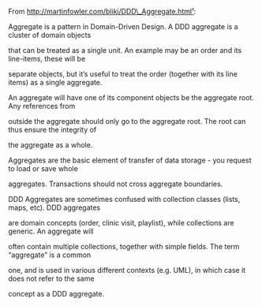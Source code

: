 From http://martinfowler.com/bliki/DDD\_Aggregate.html¹:

Aggregate is a pattern in Domain-Driven Design. A DDD aggregate is a cluster of domain objects

that can be treated as a single unit. An example may be an order and its line-items, these will be

separate objects, but it’s useful to treat the order \(together with its line items\) as a single aggregate.

An aggregate will have one of its component objects be the aggregate root. Any references from

outside the aggregate should only go to the aggregate root. The root can thus ensure the integrity of

the aggregate as a whole.

Aggregates are the basic element of transfer of data storage - you request to load or save whole

aggregates. Transactions should not cross aggregate boundaries.

DDD Aggregates are sometimes confused with collection classes \(lists, maps, etc\). DDD aggregates

are domain concepts \(order, clinic visit, playlist\), while collections are generic. An aggregate will

often contain multiple collections, together with simple fields. The term “aggregate” is a common

one, and is used in various different contexts \(e.g. UML\), in which case it does not refer to the same

concept as a DDD aggregate.

